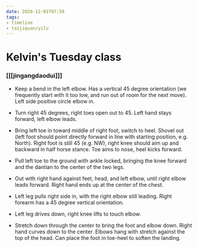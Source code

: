 ```yaml
---
date: 2020-12-01T07:59
tags:
- timeline
- taijiquan/yilu
---
```


# Kelvin's Tuesday class

### [[[jingangdaodui]]]
* Keep a bend in the left elbow.  Has a vertical 45 degree orientation (we frequently start with it too low, and run out of room for the next move).  Left side positive circle elbow in.

* Turn right 45 degrees, right toes open out to 45.  Left hand stays forward, left elbow leads.

* Bring left toe in toward middle of right foot, switch to heel.  Shovel out (left foot should point directly forward in line with starting position, e.g. North).  Right foot is still 45 (e.g. NW), right knee should aim up and backward in half horse stance.  Toe aims to nose, heel kicks forward.

* Pull left toe to the ground with ankle locked, bringing the knee forward and the dantian to the center of the two legs.

* Out with right hand against feet, head, and left elbow, until right elbow leads forward.  Right hand ends up at the center of the chest.

* Left leg pulls right side in, with the right elbow still leading.  Right forearm has a 45 degree vertical orientation.

* Left leg drives down, right knee lifts to touch elbow.

* Stretch down through the center to bring the foot and elbow down.  Right hand curves down to the center.  Elbows hang with stretch against the top of the head.  Can place the foot in toe-heel to soften the landing.
